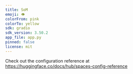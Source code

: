 ```yaml
---
title: SoM
emoji: 👁
colorFrom: pink
colorTo: yellow
sdk: gradio
sdk_version: 3.50.2
app_file: app.py
pinned: false
license: mit
---
```


Check out the configuration reference at https://huggingface.co/docs/hub/spaces-config-reference
